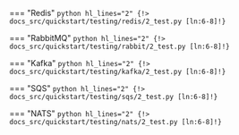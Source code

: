 === "Redis"
    ```python hl_lines="2"
    {!> docs_src/quickstart/testing/redis/2_test.py [ln:6-8]!}
    ```

=== "RabbitMQ"
    ```python hl_lines="2"
    {!> docs_src/quickstart/testing/rabbit/2_test.py [ln:6-8]!}
    ```

=== "Kafka"
    ```python hl_lines="2"
    {!> docs_src/quickstart/testing/kafka/2_test.py [ln:6-8]!}
    ```

=== "SQS"
    ```python hl_lines="2"
    {!> docs_src/quickstart/testing/sqs/2_test.py [ln:6-8]!}
    ```

=== "NATS"
    ```python hl_lines="2"
    {!> docs_src/quickstart/testing/nats/2_test.py [ln:6-8]!}
    ```
